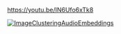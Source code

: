 https://youtu.be/IN6Ufo6xTk8 

[![ImageClusteringAudioEmbeddings](https://img.youtube.com/vi/IN6Ufo6xTk8/0.jpg)](https://www.youtube.com/watch?v=IN6Ufo6xTk8)

